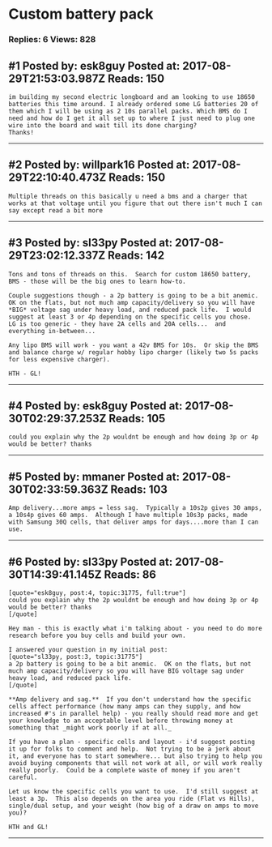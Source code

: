 # Custom battery pack

### Replies: 6 Views: 828

## \#1 Posted by: esk8guy Posted at: 2017-08-29T21:53:03.987Z Reads: 150

```
im building my second electric longboard and am looking to use 18650 batteries this time around. I already ordered some LG batteries 20 of them which I will be using as 2 10s parallel packs. Which BMS do I need and how do I get it all set up to where I just need to plug one wire into the board and wait till its done charging?
Thanks!
```

---
## \#2 Posted by: willpark16 Posted at: 2017-08-29T22:10:40.473Z Reads: 150

```
Multiple threads on this basically u need a bms and a charger that works at that voltage until you figure that out there isn't much I can say except read a bit more
```

---
## \#3 Posted by: sl33py Posted at: 2017-08-29T23:02:12.337Z Reads: 142

```
Tons and tons of threads on this.  Search for custom 18650 battery, BMS - those will be the big ones to learn how-to.

Couple suggestions though - a 2p battery is going to be a bit anemic.  OK on the flats, but not much amp capacity/delivery so you will have *BIG* voltage sag under heavy load, and reduced pack life.  I would suggest at least 3 or 4p depending on the specific cells you chose.  LG is too generic - they have 2A cells and 20A cells...  and everything in-between...

Any lipo BMS will work - you want a 42v BMS for 10s.  Or skip the BMS and balance charge w/ regular hobby lipo charger (likely two 5s packs for less expensive charger).

HTH - GL!
```

---
## \#4 Posted by: esk8guy Posted at: 2017-08-30T02:29:37.253Z Reads: 105

```
could you explain why the 2p wouldnt be enough and how doing 3p or 4p would be better? thanks
```

---
## \#5 Posted by: mmaner Posted at: 2017-08-30T02:33:59.363Z Reads: 103

```
Amp delivery...more amps = less sag.  Typically a 10s2p gives 30 amps, a 10s4p gives 60 amps.  Although I have multiple 10s3p packs, made with Samsung 30Q cells, that deliver amps for days....more than I can use.
```

---
## \#6 Posted by: sl33py Posted at: 2017-08-30T14:39:41.145Z Reads: 86

```
[quote="esk8guy, post:4, topic:31775, full:true"]
could you explain why the 2p wouldnt be enough and how doing 3p or 4p would be better? thanks
[/quote]

Hey man - this is exactly what i'm talking about - you need to do more research before you buy cells and build your own.

I answered your question in my initial post:
[quote="sl33py, post:3, topic:31775"]
a 2p battery is going to be a bit anemic.  OK on the flats, but not much amp capacity/delivery so you will have BIG voltage sag under heavy load, and reduced pack life.
[/quote]

**Amp delivery and sag.**  If you don't understand how the specific cells affect performance (how many amps can they supply, and how increased #'s in parallel help) - you really should read more and get your knowledge to an acceptable level before throwing money at something that _might work poorly if at all._

If you have a plan - specific cells and layout - i'd suggest posting it up for folks to comment and help.  Not trying to be a jerk about it, and everyone has to start somewhere... but also trying to help you avoid buying components that will not work at all, or will work really really poorly.  Could be a complete waste of money if you aren't careful.

Let us know the specific cells you want to use.  I'd still suggest at least a 3p.  This also depends on the area you ride (Flat vs Hills), single/dual setup, and your weight (how big of a draw on amps to move you)?

HTH and GL!
```

---
